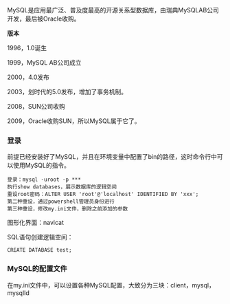 MySQL是应用最广泛、普及度最高的开源关系型数据库，由瑞典MySQLAB公司开发，最后被Oracle收购。

**版本**

1996，1.0诞生

1999，MySQL AB公司成立

2000，4.0发布

2003，划时代的5.0发布，增加了事务机制。

2008，SUN公司收购

2009，Oracle收购SUN，所以MySQL属于它了。



### 登录

前提已经安装好了MySQL，并且在环境变量中配置了bin的路径，这时命令行中可以使用MySQL的指令。

```mysql
登录：mysql -uroot -p ***
执行show databases，展示数据库的逻辑空间
重设root密码：ALTER USER 'root'@'localhost' IDENTIFIED BY 'xxx';
第二种重设，通过powershell管理员身份进行
第三种重设，修改my.ini文件，删除之前添加的参数
```

图形化界面：navicat

SQL语句创建逻辑空间：

```
CREATE DATABASE test;
```



### MySQL的配置文件

在my.ini文件中，可以设置各种MySQL配置，大致分为三块：client，mysql，mysqlId